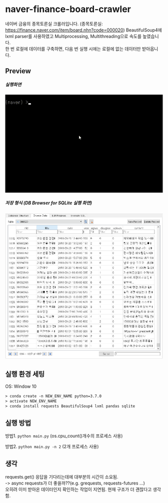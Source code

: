 # naver-finance-board-crawler
네이버 금융의 종목토론실 크롤러입니다. (종목토론실: https://finance.naver.com/item/board.nhn?code=000020)
BeautifulSoup4에 lxml parser를 사용하였고 Multiprocessing, Multithreading으로 속도를 높였습니다.  
한 번 로컬에 데이터를 구축하면, 다음 번 실행 시에는 로컬에 없는 데이터만 받아옵니다.

## Preview
##### 실행화면
![run_sample](./img/run_sample.gif)

##### 저장 형식 (DB Browser for SQLite 실행 화면)
![db_sample](./img/db_sample.png)
## 실행 환경 세팅
OS: Window 10
```
> conda create -n NEW_ENV_NAME python=3.7.0
> activate NEW_ENV_NAME
> conda install requests BeautifulSoup4 lxml pandas sqlite
```
## 실행 방법
방법1. `python main.py` (os.cpu_count()개수의 프로세스 사용)  

방법2. `python main.py -n 2` (2개 프로세스 사용)

## 생각
requests.get() 응답을 기다리는데에 대부분의 시간이 소요됨.  
-> async requests가 더 좋을까??(e.g. grequests,  requests-futures ...)  
오히려 이미 받아온 데이터인지 확인하는 작업이 지연됨. 현재 구조가 더 괜찮다고 생각함.
